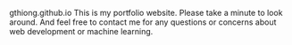 gthiong.github.io
This is my portfolio website. Please take a minute to look around. And feel free to contact me for any questions or concerns about web development or machine learning. 

